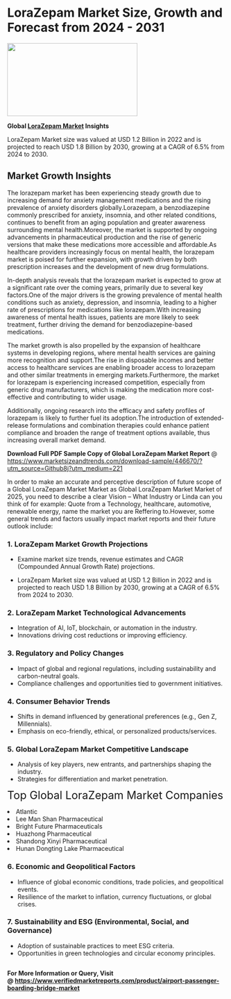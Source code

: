<H1>LoraZepam Market Size, Growth and Forecast from 2024 - 2031</H1><img class="aligncenter size-medium wp-image-584254" src="https://thirdeyenews.in/wp-content/uploads/2024/09/Global-Market-Research-300x168.jpeg" alt="" width="300" height="168" /><p><strong>Global&nbsp;<a href="https://www.marketsizeandtrends.com/download-sample/446670/?utm_source=Github8j?utm_medium=221">LoraZepam Market</a> Insights</strong></p><p>LoraZepam Market size was valued at USD 1.2 Billion in 2022 and is projected to reach USD 1.8 Billion by 2030, growing at a CAGR of 6.5% from 2024 to 2030.</p><p><h2>Market Growth Insights</h2> <p>The lorazepam market has been experiencing steady growth due to increasing demand for anxiety management medications and the rising prevalence of anxiety disorders globally.Lorazepam, a benzodiazepine commonly prescribed for anxiety, insomnia, and other related conditions, continues to benefit from an aging population and greater awareness surrounding mental health.Moreover, the market is supported by ongoing advancements in pharmaceutical production and the rise of generic versions that make these medications more accessible and affordable.As healthcare providers increasingly focus on mental health, the lorazepam market is poised for further expansion, with growth driven by both prescription increases and the development of new drug formulations.</p> <p>In-depth analysis reveals that the lorazepam market is expected to grow at a significant rate over the coming years, primarily due to several key factors.One of the major drivers is the growing prevalence of mental health conditions such as anxiety, depression, and insomnia, leading to a higher rate of prescriptions for medications like lorazepam.With increasing awareness of mental health issues, patients are more likely to seek treatment, further driving the demand for benzodiazepine-based medications.</p> <p>The market growth is also propelled by the expansion of healthcare systems in developing regions, where mental health services are gaining more recognition and support.The rise in disposable incomes and better access to healthcare services are enabling broader access to lorazepam and other similar treatments in emerging markets.Furthermore, the market for lorazepam is experiencing increased competition, especially from generic drug manufacturers, which is making the medication more cost-effective and contributing to wider usage.</p> <p>Additionally, ongoing research into the efficacy and safety profiles of lorazepam is likely to further fuel its adoption.The introduction of extended-release formulations and combination therapies could enhance patient compliance and broaden the range of treatment options available, thus increasing overall market demand.</p> <p><span class=""><strong>Download Full PDF Sample Copy of Global LoraZepam Market Report</strong> @ <a href="https://www.marketsizeandtrends.com/download-sample/446670/?utm_source=Github8j?utm_medium=221" target="_blank">https://www.marketsizeandtrends.com/download-sample/446670/?utm_source=Github8j?utm_medium=221</a></span></p><p>In order to make an accurate and perceptive description of future scope of a Global&nbsp;LoraZepam Market Market as Global&nbsp;LoraZepam Market Market of 2025, you need to describe a clear Vision &ndash; What Industry or Linda can you think of for example: Quote from a Technology, healthcare, automotive, renewable energy, name the market you are Reffering to.However, some general trends and factors usually impact market reports and their future outlook include:</p><h3>1.&nbsp;<strong>LoraZepam Market Growth Projections</strong></h3><ul><li>Examine market size trends, revenue estimates and CAGR (Compounded Annual Growth Rate) projections.</li><li><p>LoraZepam Market size was valued at USD 1.2 Billion in 2022 and is projected to reach USD 1.8 Billion by 2030, growing at a CAGR of 6.5% from 2024 to 2030.</p></li></ul><h3>2.&nbsp;<strong>LoraZepam Market Technological Advancements</strong></h3><ul><li>Integration of AI, IoT, blockchain, or automation in the industry.</li><li>Innovations driving cost reductions or improving efficiency.</li></ul><h3>3.&nbsp;<strong>Regulatory and Policy Changes</strong></h3><ul><li>Impact of global and regional regulations, including sustainability and carbon-neutral goals.</li><li>Compliance challenges and opportunities tied to government initiatives.</li></ul><h3>4.&nbsp;<strong>Consumer Behavior Trends</strong></h3><ul><li>Shifts in demand influenced by generational preferences (e.g., Gen Z, Millennials).</li><li>Emphasis on eco-friendly, ethical, or personalized products/services.</li></ul><h3>5.&nbsp;<strong>Global LoraZepam Market Competitive Landscape</strong></h3><ul><li>Analysis of key players, new entrants, and partnerships shaping the industry.</li><li>Strategies for differentiation and market penetration.</li></ul><p data-pm-slice="1 1 []"><span style="color: inherit; font-family: inherit; font-size: 25px;">Top Global LoraZepam Market Companies</span></p><div class="" data-test-id=""><p><li>Atlantic</li><li> Lee Man Shan Pharmaceutical</li><li> Bright Future Pharmaceuticals</li><li> Huazhong Pharmaceutical</li><li> Shandong Xinyi Pharmaceutical</li><li> Hunan Dongting Lake Pharmaceutical</li></p></div><h3>6.&nbsp;<strong>Economic and Geopolitical Factors</strong></h3><ul><li>Influence of global economic conditions, trade policies, and geopolitical events.</li><li>Resilience of the market to inflation, currency fluctuations, or global crises.</li></ul><h3>7.&nbsp;<strong>Sustainability and ESG (Environmental, Social, and Governance)</strong></h3><ul><li>Adoption of sustainable practices to meet ESG criteria.</li><li>Opportunities in green technologies and circular economy principles.</li></ul><h2><strong style="font-size: 14px;">For More Information or Query, Visit @&nbsp;</strong><a style="background-color: #ffffff; font-size: 14px;" href="https://www.marketsizeandtrends.com/report/lorazepam-market/" target="_blank">https://www.verifiedmarketreports.com/product/airport-passenger-boarding-bridge-market</a></h2>